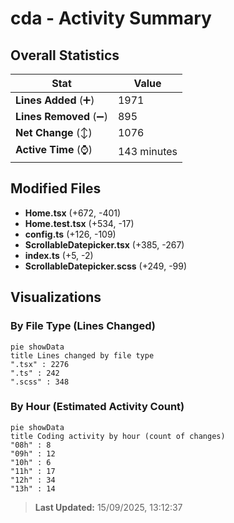 # cda - Activity Summary 

## Overall Statistics

| Stat                   | Value                                                             |
| ---------------------- | ----------------------------------------------------------------- |
| **Lines Added** (➕)   | 1971                                          |
| **Lines Removed** (➖) | 895                                        |
| **Net Change** (↕)    | 1076                |
| **Active Time** (⌚)   | 143 minutes |


## Modified Files
- **Home.tsx** (+672, -401)
- **Home.test.tsx** (+534, -17)
- **config.ts** (+126, -109)
- **ScrollableDatepicker.tsx** (+385, -267)
- **index.ts** (+5, -2)
- **ScrollableDatepicker.scss** (+249, -99)

## Visualizations

### By File Type (Lines Changed)

```mermaid
pie showData
title Lines changed by file type
".tsx" : 2276
".ts" : 242
".scss" : 348
```

### By Hour (Estimated Activity Count)

```mermaid
pie showData
title Coding activity by hour (count of changes)
"08h" : 8
"09h" : 12
"10h" : 6
"11h" : 17
"12h" : 34
"13h" : 14
```


> **Last Updated:** 15/09/2025, 13:12:37